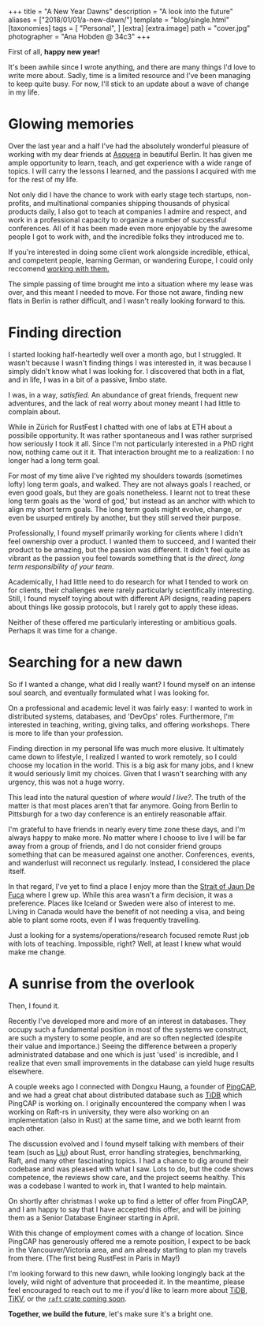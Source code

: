 +++
title = "A New Year Dawns"
description = "A look into the future"
aliases = ["2018/01/01/a-new-dawn/"]
template = "blog/single.html"
[taxonomies]
tags = [
    "Personal",
]
[extra]
[extra.image]
path =  "cover.jpg"
photographer = "Ana Hobden @ 34c3"
+++

First of all, **happy new year!**

It's been awhile since I wrote anything, and there are many things I'd love to write more about. Sadly, time is a limited resource and I've been managing to keep quite busy. For now, I'll stick to an update about a wave of change in my life.

<!-- more -->

# Glowing memories

Over the last year and a half I've had the absolutely wonderful pleasure of working with my dear friends at [Asquera](http://asquera.de/) in beautiful Berlin. It has given me ample opportunity to learn, teach, and get experience with a wide range of topics. I will carry the lessons I learned, and the passions I acquired with me for the rest of my life.

Not only did I have the chance to work with early stage tech startups, non-profits, and multinational companies shipping thousands of physical products daily, I also got to teach at companies I admire and respect, and work in a professional capacity to organize a number of successful conferences. All of it has been made even more enjoyable by the awesome people I got to work with, and the incredible folks they introduced me to.

If you're interested in doing some client work alongside incredible, ethical, and competent people, learning German, or wandering Europe, I could only reccomend [working with them.](http://asquera.de/blog/2017-01-16/open-senior-position/)

The simple passing of time brought me into a situation where my lease was over, and this meant I needed to move. For those not aware, finding new flats in Berlin is rather difficult, and I wasn't really looking forward to this.

# Finding direction

I started looking half-heartedly well over a month ago, but I struggled. It wasn't because I wasn't finding things I was interested in, it was because I simply didn't know what I was looking for. I discovered that both in a flat, and in life, I was in a bit of a passive, limbo state. 

I was, in a way, *satisfied.* An abundance of great friends, frequent new adventures, and the lack of real worry about money meant I had little to complain about.

While in Zürich for RustFest I chatted with one of labs at ETH about a possibile opportunity. It was rather spontaneous and I was rather surprised how seriously I took it all. Since I'm not particularly interested in a PhD right now, nothing came out it it. That interaction brought me to a realization: I no longer had a long term goal.

For most of my time alive I've righted my shoulders towards (sometimes lofty) long term goals, and walked. They are not always goals I reached, or even good goals, but they are goals nonetheless. I learnt not to treat these long term goals as the 'word of god,' but instead as an anchor with which to align my short term goals. The long term goals might evolve, change, or even be usurped entirely by another, but they still served their purpose.

Professionally, I found myself primarily working for clients where I didn't feel ownership over a product. I wanted them to succeed, and I wanted their product to be amazing, but the passion was different. It didn't feel quite as vibrant as the passion you feel towards something that is *the direct, long term responsibility of your team*.

Academically, I had little need to do research for what I tended to work on for clients, their challenges were rarely particularly scientifically interesting. Still, I found myself toying about with different API designs, reading papers about things like gossip protocols, but I rarely got to apply these ideas.

Neither of these offered me particularly interesting or ambitious goals. Perhaps it was time for a change.

# Searching for a new dawn

So if I wanted a change, what did I really want? I found myself on an intense soul search, and eventually formulated what I was looking for.

On a professional and academic level it was fairly easy: I wanted to work in distributed systems, databases, and 'DevOps' roles. Furthermore, I'm interested in teaching, writing, giving talks, and offering workshops. There is more to life than your profession.

Finding direction in my personal life was much more elusive. It ultimately came down to lifestyle, I realized I wanted to work remotely, so I could choose my location in the world. This is a big ask for many jobs, and I knew it would seriously limit my choices. Given that I wasn't searching with any urgency, this was not a huge worry.

This lead into the natural question of *where would I live?*. The truth of the matter is that most places aren't that far anymore. Going from Berlin to Pittsburgh for a two day conference is an entirely reasonable affair.

I'm grateful to have friends in nearly every time zone these days, and I'm always happy to make more. No matter where I choose to live I will be far away from a group of friends, and I do not consider friend groups something that can be measured against one another. Conferences, events, and wanderlust will reconnect us regularly. Instead, I considered the place itself.

In that regard, I've yet to find a place I enjoy more than the [Strait of Jaun De Fuca](https://en.wikipedia.org/wiki/Strait_of_Juan_de_Fuca) where I grew up. While this area wasn't a firm decision, it was a preference. Places like Iceland or Sweden were also of interest to me. Living in Canada would have the benefit of not needing a visa, and being able to plant some roots, even if I was frequently travelling.

Just a looking for a systems/operations/research focused remote Rust job with lots of teaching. Impossible, right? Well, at least I knew what would make me change.

# A sunrise from the overlook

Then, I found it.

Recently I've developed more and more of an interest in databases. They occupy such a fundamental position in most of the systems we construct, are such a mystery to some people, and are so often neglected (despite their value and importance.) Seeing the difference between a properly administrated database and one which is just 'used' is incredible, and I realize that even small improvements in the database can yield huge results elsewhere.

A couple weeks ago I connected with Dongxu Haung, a founder of [PingCAP](http://pingcap.com/), and we had a great chat about distributed database such as [TiDB](https://github.com/pingcap/tidb) which PingCAP is working on. I originally encountered the company when I was working on Raft-rs in university, they were also working on an implementation (also in Rust) at the same time, and we both learnt from each other.

The discussion evolved and I found myself talking with members of their team (such as [Liu](https://twitter.com/siddontang)) about Rust, error handling strategies, benchmarking, Raft, and many other fascinating topics. I had a chance to dig around their codebase and was pleased with what I saw. Lots to do, but the code shows competence, the reviews show care, and the project seems healthy. This was a codebase I wanted to work in, that I wanted to help maintain.

On shortly after christmas I woke up to find a letter of offer from PingCAP, and I am happy to say that I have accepted this offer, and will be joining them as a Senior Database Engineer starting in April.

With this change of employment comes with a change of location. Since PingCAP has generously offered me a remote position, I expect to be back in the Vancouver/Victoria area, and am already starting to plan my travels from there. (The first being RustFest in Paris in May!)

I'm looking forward to this new dawn, while looking longingly back at the lovely, wild night of adventure that proceeded it. In the meantime, please feel encouraged to reach out to me if you'd like to learn more about [TiDB](https://github.com/pingcap/tidb), [TiKV](https://github.com/pingcap/tikv), or the [`raft` crate coming soon](https://github.com/pingcap/raft-rs).

**Together, we build the future**, let's make sure it's a bright one.

